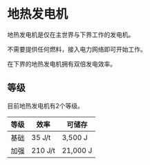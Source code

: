 # 地热发电机

地热发电机是仅在主世界与下界工作的发电机。

不需要提供任何燃料，接入电力网络即可开始工作。

在下界的地热发电机拥有双倍发电效率。

## 等级

目前地热发电机有2个等级。

| 等级 | 效率 | 可储存 |
| ---- | --- | ------ |
| 基础 | 35 J/t | 3,500 J |
| 加强 | 210 J/t | 21,000 J |
